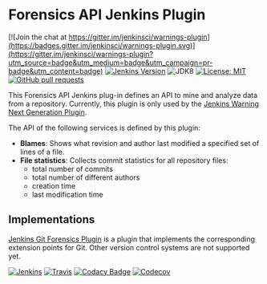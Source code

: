 # Forensics API Jenkins Plugin

[![Join the chat at https://gitter.im/jenkinsci/warnings-plugin](https://badges.gitter.im/jenkinsci/warnings-plugin.svg)](https://gitter.im/jenkinsci/warnings-plugin?utm_source=badge&utm_medium=badge&utm_campaign=pr-badge&utm_content=badge)
[![Jenkins Version](https://img.shields.io/badge/Jenkins-2.121.1-green.svg)](https://jenkins.io/download/)
![JDK8](https://img.shields.io/badge/jdk-8-yellow.svg)
[![License: MIT](https://img.shields.io/badge/license-MIT-yellow.svg)](https://opensource.org/licenses/MIT)
[![GitHub pull requests](https://img.shields.io/github/issues-pr/jenkinsci/forensics-api-plugin.svg)](https://github.com/jenkinsci/forensics-api-plugin/pulls)

This Forensics API Jenkins plug-in defines an API to mine and analyze data from a repository. Currently, this plugin is only used
by the [Jenkins Warning Next Generation Plugin](https://github.com/jenkinsci/warnings-ng-plugin).
 
The API of the following services is defined by this plugin:
- **Blames**: Shows what revision and author last modified a specified set of lines of a file.
- **File statistics**: Collects commit statistics for all repository files:
    - total number of commits
    - total number of different authors
    - creation time
    - last modification time

## Implementations

[Jenkins Git Forensics Plugin](https://github.com/jenkinsci/git-forensics-plugin) is a plugin that implements the 
corresponding extension points for Git. Other version control systems are not supported yet.  

[![Jenkins](https://ci.jenkins.io/job/Plugins/job/forensics-api-plugin/job/master/badge/icon)](https://ci.jenkins.io/job/Plugins/job/forensics-api-plugin/job/master/)
[![Travis](https://img.shields.io/travis/jenkinsci/forensics-api-plugin/master.svg?logo=travis&label=travis%20build&logoColor=white)](https://travis-ci.org/jenkinsci/forensics-api-plugin)
[![Codacy Badge](https://api.codacy.com/project/badge/Grade/1be7bb5b899446968e411e6e59c8ea6c)](https://www.codacy.com/app/uhafner/forensics-api-plugin?utm_source=github.com&amp;utm_medium=referral&amp;utm_content=jenkinsci/forensics-api-plugin&amp;utm_campaign=Badge_Grade)
[![Codecov](https://img.shields.io/codecov/c/github/jenkinsci/forensics-api-plugin.svg)](https://codecov.io/gh/jenkinsci/forensics-api-plugin)
